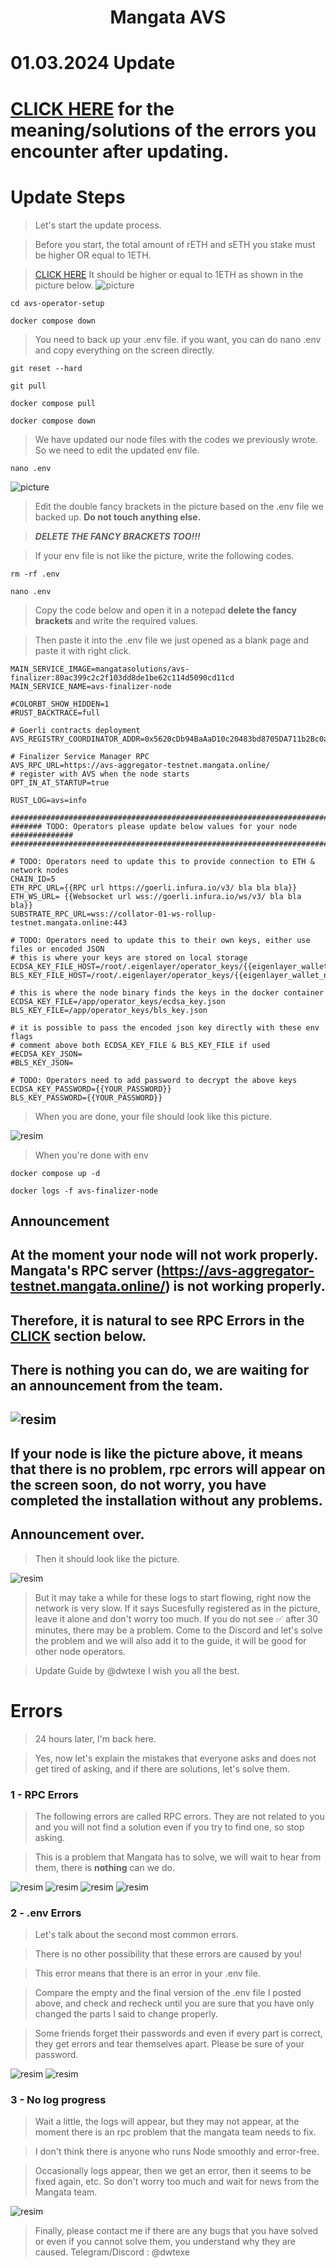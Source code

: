 <h1 align="center"> Mangata AVS

# 01.03.2024 Update
# [CLICK HERE](#errors) for the meaning/solutions of the errors you encounter after updating.

# Update Steps

> Let's start the update process. 

> Before you start, the total amount of rETH and sETH you stake must be higher OR equal to 1ETH.

> [CLICK HERE](https://goerli.eigenlayer.xyz/) It should be higher or equal to 1ETH as shown in the picture below.
![picture](https://github.com/CoinHuntersTR/Mangata-AVS/assets/63106683/62f8e068-a665-489c-9c4f-22ed776604c7)


```
cd avs-operator-setup
```

```
docker compose down
```

> You need to back up your .env file. if you want, you can do nano .env and copy everything on the screen directly.

```
git reset --hard
```
```
git pull
```

```
docker compose pull
```
```
docker compose down
```

> We have updated our node files with the codes we previously wrote. 
> So we need to edit the updated env file.

```
nano .env
```

![picture](https://github.com/CoinHuntersTR/Mangata-AVS/assets/63106683/08656c4e-c446-4d38-a92a-f892e223549f)

> Edit the double fancy brackets in the picture based on the .env file we backed up. 
>**Do not touch anything else.** 

>***DELETE THE FANCY BRACKETS TOO!!!***

> If your env file is not like the picture, write the following codes.

```
rm -rf .env
```

```
nano .env
```

> Copy the code below and open it in a notepad **delete the fancy brackets** and write the required values.

> Then paste it into the .env file we just opened as a blank page and paste it with right click.

```
MAIN_SERVICE_IMAGE=mangatasolutions/avs-finalizer:80ac399c2c2f103dd8de1be62c114d5090cd11cd
MAIN_SERVICE_NAME=avs-finalizer-node

#COLORBT_SHOW_HIDDEN=1
#RUST_BACKTRACE=full

# Goerli contracts deployment
AVS_REGISTRY_COORDINATOR_ADDR=0x5620cDb94BaAaD10c20483bd8705DA711b2Bc0a3

# Finalizer Service Manager RPC
AVS_RPC_URL=https://avs-aggregator-testnet.mangata.online/
# register with AVS when the node starts
OPT_IN_AT_STARTUP=true

RUST_LOG=avs=info

###############################################################################
####### TODO: Operators please update below values for your node ##############
###############################################################################

# TODO: Operators need to update this to provide connection to ETH & network nodes
CHAIN_ID=5
ETH_RPC_URL={{RPC url https://goerli.infura.io/v3/ bla bla bla}}
ETH_WS_URL= {{Websocket url wss://goerli.infura.io/ws/v3/ bla bla bla}}
SUBSTRATE_RPC_URL=wss://collator-01-ws-rollup-testnet.mangata.online:443

# TODO: Operators need to update this to their own keys, either use files or encoded JSON
# this is where your keys are stored on local storage
ECDSA_KEY_FILE_HOST=/root/.eigenlayer/operator_keys/{{eigenlayer_wallet_name}}.ecdsa.key.json
BLS_KEY_FILE_HOST=/root/.eigenlayer/operator_keys/{{eigenlayer_wallet_name}}.bls.key.json

# this is where the node binary finds the keys in the docker container
ECDSA_KEY_FILE=/app/operator_keys/ecdsa_key.json
BLS_KEY_FILE=/app/operator_keys/bls_key.json

# it is possible to pass the encoded json key directly with these env flags
# comment above both ECDSA_KEY_FILE & BLS_KEY_FILE if used
#ECDSA_KEY_JSON=
#BLS_KEY_JSON=

# TODO: Operators need to add password to decrypt the above keys
ECDSA_KEY_PASSWORD={{YOUR_PASSWORD}}
BLS_KEY_PASSWORD={{YOUR_PASSWORD}}
```


> When you are done, your file should look like this picture.

![resim](https://github.com/CoinHuntersTR/Mangata-AVS/assets/63106683/918c7b2b-033c-4a5a-9620-6af2ebf03a68)

> When you're done with env

```
docker compose up -d
```

```
docker logs -f avs-finalizer-node
```

## Announcement
## At the moment your node will not work properly. Mangata's RPC server (https://avs-aggregator-testnet.mangata.online/) is not working properly. 
## Therefore, it is natural to see RPC Errors in the [CLICK](#Errors) section below.
## There is nothing you can do, we are waiting for an announcement from the team.
## ![resim](https://github.com/Dwtexe/Mangata-AVS/assets/63106683/0342eaa6-1f64-475e-9a68-94620c3d8078)
## If your node is like the picture above, it means that there is no problem, rpc errors will appear on the screen soon, do not worry, you have completed the installation without any problems.
## Announcement over.

> Then it should look like the picture. 

![resim](https://github.com/CoinHuntersTR/Mangata-AVS/assets/63106683/b2ace762-4a95-4cef-a95d-795ed015c5db)

> But it may take a while for these logs to start flowing, right now the network is very slow.
> If it says Sucesfully registered as in the picture, leave it alone and don't worry too much. 
> If you do not see ✅ after 30 minutes, there may be a problem.
> Come to the Discord and let's solve the problem and we will also add it to the guide, it will be good for other node operators.

> Update Guide by @dwtexe 
> I wish you all the best.



# Errors

> 24 hours later, I'm back here.

> Yes, now let's explain the mistakes that everyone asks and does not get tired of asking, and if there are solutions, let's solve them.


### 1 - RPC Errors

> The following errors are called RPC errors. They are not related to you and you will not find a solution even if you try to find one, so stop asking.

> This is a problem that Mangata has to solve, we will wait to hear from them, there is **nothing** can we do.

![resim](https://github.com/Dwtexe/Mangata-AVS/assets/63106683/8fdbac8d-4b6c-43a6-aceb-07e47b30e23f)
![resim](https://github.com/Dwtexe/Mangata-AVS/assets/63106683/6da44650-3590-49ec-8d02-fa64c8c67b6f)
![resim](https://github.com/Dwtexe/Mangata-AVS/assets/63106683/d81e1339-9f99-4356-a9c3-5bd53c46ae58)
![resim](https://github.com/Dwtexe/Mangata-AVS/assets/63106683/c45ee3e7-1c75-4338-9418-a40614685526) 


### 2 - .env Errors

> Let's talk about the second most common errors.

> There is no other possibility that these errors are caused by you!

> This error means that there is an error in your .env file.

> Compare the empty and the final version of the .env file I posted above, and check and recheck until you are sure that you have only changed the parts I said to change properly.

> Some friends forget their passwords and even if every part is correct, they get errors and tear themselves apart. Please be sure of your password.

![resim](https://github.com/Dwtexe/Mangata-AVS/assets/63106683/fc7d7b20-4894-4208-a403-d0673a7063a7)
![resim](https://github.com/Dwtexe/Mangata-AVS/assets/63106683/984c1f42-1cc8-41dd-b018-383d11d22922)

### 3 - No log progress

> Wait a little, the logs will appear, but they may not appear, at the moment there is an rpc problem that the mangata team needs to fix.

> I don't think there is anyone who runs Node smoothly and error-free.

> Occasionally logs appear, then we get an error, then it seems to be fixed again, etc. So don't worry too much and wait for news from the Mangata team.

![resim](https://github.com/Dwtexe/Mangata-AVS/assets/63106683/0342eaa6-1f64-475e-9a68-94620c3d8078)


> Finally, please contact me if there are any bugs that you have solved or even if you cannot solve them, you understand why they are caused.
> Telegram/Discord : @dwtexe
